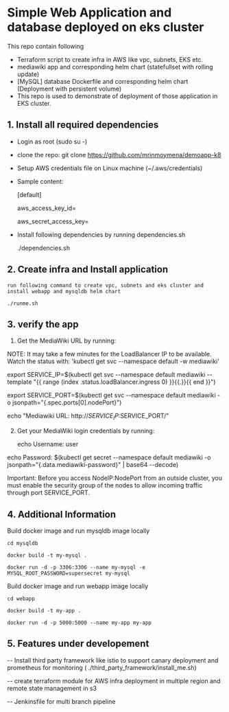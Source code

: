 # Simple Web Application and database deployed on eks cluster

This repo contain following 
  - Terraform script to create infra in AWS like vpc, subnets, EKS etc.
  - mediawiki app and corresponding helm chart (statefullset with rolling update) 
  - [MySQL] database Dockerfile and corresponding helm chart (Deployment with persistent volume)
  - This repo is used to demonstrate of deployment of those application in EKS cluster.


## 1. Install all required dependencies
- Login as root (sudo su -)
- clone the repo: git clone https://github.com/mrinmoymena/demoapp-k8
- Setup AWS credentials file on Linux machine (~/.aws/credentials)
- Sample content:
     
     [default]
     
     aws_access_key_id=
     
     aws_secret_access_key=
- Install following dependencies by running dependencies.sh
    
    ./dependencies.sh

## 2. Create infra and Install application

    run following command to create vpc, subnets and eks cluster and install webapp and mysqldb helm chart 
   
    ./runme.sh

    
## 3. verify the app

 1. Get the MediaWiki URL by running:

  NOTE: It may take a few minutes for the LoadBalancer IP to be available.
        Watch the status with: 'kubectl get svc --namespace default -w mediawiki'

  export SERVICE_IP=$(kubectl get svc --namespace default mediawiki --template "{{ range (index .status.loadBalancer.ingress 0) }}{{.}}{{ end }}")
  
  export SERVICE_PORT=$(kubectl get svc --namespace default mediawiki -o jsonpath="{.spec.ports[0].nodePort}")
  
  echo "Mediawiki URL: http://$SERVICE_IP:$SERVICE_PORT/"

 2. Get your MediaWiki login credentials by running:

    echo Username: user
    
   echo Password: $(kubectl get secret --namespace default mediawiki -o jsonpath="{.data.mediawiki-password}" | base64 --decode)

Important: Before you access NodeIP:NodePort from an outside cluster, you must enable the security group of the nodes to allow incoming traffic through port SERVICE_PORT.

## 4. Additional Information
Build docker image and run mysqldb image locally
    
    cd mysqldb
    
    docker build -t my-mysql .
    
    docker run -d -p 3306:3306 --name my-mysql -e MYSQL_ROOT_PASSWORD=supersecret my-mysql

Build docker image and run webapp image locally
    
    cd webapp
    
    docker build -t my-app .
    
    docker run -d -p 5000:5000 --name my-app my-app

## 5. Features under developement

  -- Install third party framework like istio to support canary deployment and prometheus for monitoring ( ./third_party_framework/install_me.sh)
  
  -- create terraform module for AWS infra deployment in multiple region and remote state management in s3
  
  -- Jenkinsfile for multi branch pipeline
